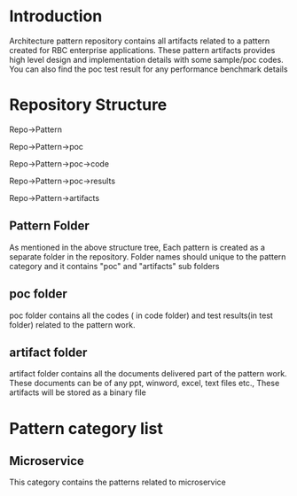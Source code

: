 # Introduction

Architecture pattern repository contains all artifacts related to a pattern created for RBC enterprise applications. These pattern artifacts provides high level design and implementation details with some sample/poc codes. You can also find the poc test result for any performance benchmark details


# Repository Structure

Repo->Pattern

Repo->Pattern->poc

Repo->Pattern->poc->code

Repo->Pattern->poc->results

Repo->Pattern->artifacts
                
Pattern Folder
--------------
As mentioned in the above structure tree, Each pattern is created as a separate folder in the repository. Folder names should unique to the pattern category and it contains "poc" and "artifacts" sub folders

poc folder
----------
poc folder contains all the codes ( in code folder) and test results(in test folder) related to the pattern work.

artifact folder
--------------
artifact folder contains all the documents delivered part of the pattern work. These documents can be of any ppt, winword, excel, text files etc., These artifacts will be stored as a binary file

# Pattern category list

## Microservice
  This category contains the patterns related to microservice
